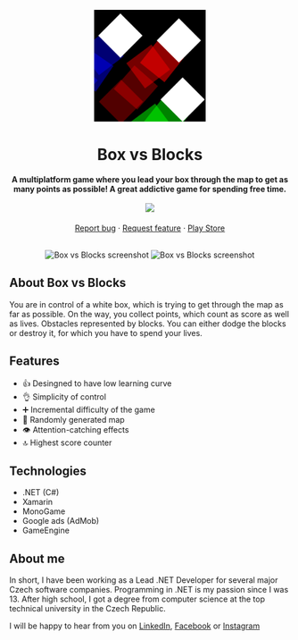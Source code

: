 <p align="center">
  <a href="https://play.google.com/store/apps/details?id=box_vs_Blocks.Box_vs_Blocks">
    <img src="https://raw.githubusercontent.com/SindelarPetr/BoxVsBlocks/master/BoxVsBlocks.Android/Resources/Drawable/Icon.png" alt="Box vs Blocks logo" width="200" height="200">
  </a>
</p>

<h1 align="center">Box vs Blocks</h1>

<p align="center">
  <strong>A multiplatform game where you lead your box through the map to get as many points as possible! A great addictive game for spending free time.</strong>
  <br>
  <br>
  <a href="https://play.google.com/store/apps/details?id=box_vs_Blocks.Box_vs_Blocks"><img src="https://lh3.googleusercontent.com/cjsqrWQKJQp9RFO7-hJ9AfpKzbUb_Y84vXfjlP0iRHBvladwAfXih984olktDhPnFqyZ0nu9A5jvFwOEQPXzv7hr3ce3QVsLN8kQ2Ao=s0"></a>
  <br>
  
  <br>
  <a href="https://github.com/SindelarPetr/BoxVsBlocks/issues/new?template=bug_report.md">Report bug</a>
  ·
  <a href="https://github.com/SindelarPetr/BoxVsBlocks/issues/new?template=feature_request.md">Request feature</a>
  ·
  <a href="https://play.google.com/store/apps/details?id=box_vs_Blocks.Box_vs_Blocks">Play Store</a>
  
  <br>
  <br>
</p>

<p align="center">
  <img src="https://lh3.googleusercontent.com/x_1eRhh86Iz4FAbcRZmv87yu5HVhicc49AK55Evk_cqAgrij7bSjtgLk9Tw-lWAydg=w1475-h720-rw" alt="Box vs Blocks screenshot">
  <img src="https://lh3.googleusercontent.com/6dXontLbpF-zXkYFcn7nnx75XAV-1xsOaE5rBT6FilvE8VSiXTIonHhc643qopTQOBAV=w1475-h720-rw" alt="Box vs Blocks screenshot">
</p>

## About Box vs Blocks
You are in control of a white box, which is trying to get through the map as far as possible. On the way, you collect points, which count as score as well as lives. Obstacles represented by blocks. You can either dodge the blocks or destroy it, for which you have to spend your lives.

## Features
* 👍 Desingned to have low learning curve
* 👌 Simplicity of control
* ➕ Incremental difficulty of the game
* 🎲 Randomly generated map
* 👁️ Attention-catching effects
* 🔝 Highest score counter

## Technologies
* .NET (C#)
* Xamarin
* MonoGame
* Google ads (AdMob)
* GameEngine 

## About me
In short, I have been working as a Lead .NET Developer for several major Czech software companies. Programming in .NET is my passion since I was 13. After high school, I got a degree from computer science at the top technical university in the Czech Republic.

I will be happy to hear from you on [LinkedIn](https://www.linkedin.com/in/petr-sindelar), [Facebook](https://www.facebook.com/petr.sindelar) or [Instagram](https://www.instagram.com/petr_sindelar_official/)
